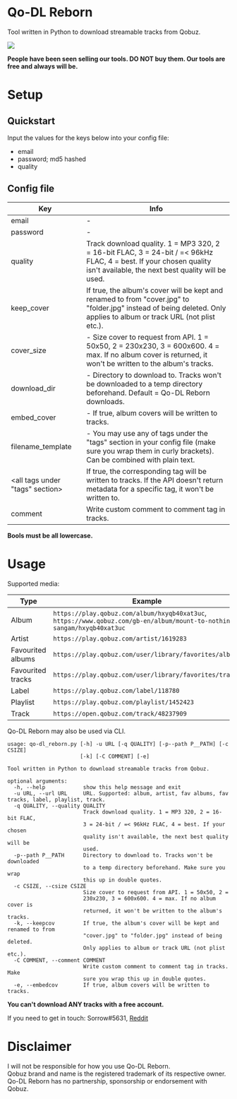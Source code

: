 # Qo-DL Reborn
Tool written in Python to download streamable tracks from Qobuz.

![](https://orion.feralhosting.com/sorrow/qo_rb.jpg)


**People have been seen selling our tools. DO NOT buy them. Our tools are free and always will be.**

# Setup
## Quickstart ##
Input the values for the keys below into your config file:
- email
- password; md5 hashed
- quality

## Config file ##
Key  | Info
------------- | -------------
email  | -
password  | -
quality  | Track download quality. 1 = MP3 320, 2 = 16-bit FLAC, 3 = 24-bit / =< 96kHz FLAC, 4 = best. If your chosen quality isn't available, the next best quality will be used.
keep_cover  | If true, the album's cover will be kept and renamed to from "cover.jpg" to "folder.jpg" instead of being deleted. Only applies to album or track URL (not plist etc.).
cover_size  | - Size cover to request from API. 1 = 50x50, 2 = 230x230, 3 = 600x600. 4 = max. If no album cover is returned, it won't be written to the album's tracks.
download_dir  | - Directory to download to. Tracks won't be downloaded to a temp directory beforehand. Default = Qo-DL Reborn downloads.
embed_cover  | - If true, album covers will be written to tracks.
filename_template | - You may use any of tags under the "tags" section in your config file (make sure you wrap them in curly brackets). Can be combined with plain text.
<all tags under "tags" section> | If true, the corresponding tag will be written to tracks. If the API doesn't return metadata for a specific tag, it won't be written to.
comment | Write custom comment to comment tag in tracks.

**Bools must be all lowercase.**

# Usage
Supported media:    

Type  | Example
------------- | -------------
Album  | `https://play.qobuz.com/album/hxyqb40xat3uc`, `https://www.qobuz.com/gb-en/album/mount-to-nothing-sangam/hxyqb40xat3uc`
Artist  | `https://play.qobuz.com/artist/1619283`
Favourited albums  | `https://play.qobuz.com/user/library/favorites/albums`
Favourited tracks  | `https://play.qobuz.com/user/library/favorites/tracks`
Label | `https://play.qobuz.com/label/118780`
Playlist  | `https://play.qobuz.com/playlist/1452423`
Track | `https://open.qobuz.com/track/48237909`

Qo-DL Reborn may also be used via CLI.    

```
usage: qo-dl_reborn.py [-h] -u URL [-q QUALITY] [-p--path P__PATH] [-c CSIZE]
                       [-k] [-C COMMENT] [-e]

Tool written in Python to download streamable tracks from Qobuz.

optional arguments:
  -h, --help            show this help message and exit
  -u URL, --url URL     URL. Supported: album, artist, fav albums, fav tracks, label, playlist, track.
  -q QUALITY, --quality QUALITY
                        Track download quality. 1 = MP3 320, 2 = 16-bit FLAC,
                        3 = 24-bit / =< 96kHz FLAC, 4 = best. If your chosen
                        quality isn't available, the next best quality will be
                        used.
  -p--path P__PATH      Directory to download to. Tracks won't be downloaded
                        to a temp directory beforehand. Make sure you wrap
                        this up in double quotes.
  -c CSIZE, --csize CSIZE
                        Size cover to request from API. 1 = 50x50, 2 =
                        230x230, 3 = 600x600. 4 = max. If no album cover is
                        returned, it won't be written to the album's tracks.
  -k, --keepcov         If true, the album's cover will be kept and renamed to from 
                        "cover.jpg" to "folder.jpg" instead of being deleted. 
                        Only applies to album or track URL (not plist etc.).
  -C COMMENT, --comment COMMENT
                        Write custom comment to comment tag in tracks. Make
                        sure you wrap this up in double quotes.
  -e, --embedcov        If true, album covers will be written to tracks.
  ```


**You can't download ANY tracks with a free account.**

If you need to get in touch: Sorrow#5631, [Reddit](https://www.reddit.com/user/Sorrow446)

# Disclaimer
I will not be responsible for how you use Qo-DL Reborn.    
Qobuz brand and name is the registered trademark of its respective owner.    
Qo-DL Reborn has no partnership, sponsorship or endorsement with Qobuz.    
